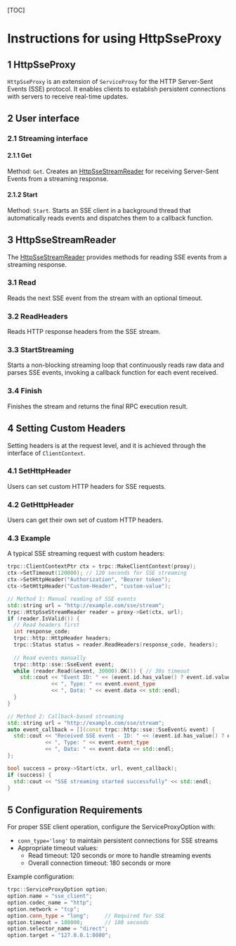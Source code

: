 [TOC]

# Instructions for using HttpSseProxy

## 1 HttpSseProxy
`HttpSseProxy` is an extension of `ServiceProxy` for the HTTP Server-Sent Events (SSE) protocol. It enables clients to establish persistent connections with servers to receive real-time updates.

## 2 User interface 
### 2.1 Streaming interface
#### 2.1.1 Get
Method: `Get`. Creates an [HttpSseStreamReader](http_sse_stream_reader.h) for receiving Server-Sent Events from a streaming response.

#### 2.1.2 Start
Method: `Start`. Starts an SSE client in a background thread that automatically reads events and dispatches them to a callback function.

## 3 HttpSseStreamReader
The [HttpSseStreamReader](http_sse_stream_reader.h) provides methods for reading SSE events from a streaming response.

### 3.1 Read
Reads the next SSE event from the stream with an optional timeout.

### 3.2 ReadHeaders
Reads HTTP response headers from the SSE stream.

### 3.3 StartStreaming
Starts a non-blocking streaming loop that continuously reads raw data and parses SSE events, invoking a callback function for each event received.

### 3.4 Finish
Finishes the stream and returns the final RPC execution result.

## 4 Setting Custom Headers
Setting headers is at the request level, and it is achieved through the interface of `ClientContext`.

### 4.1 SetHttpHeader
Users can set custom HTTP headers for SSE requests.

### 4.2 GetHttpHeader
Users can get their own set of custom HTTP headers.

### 4.3 Example
A typical SSE streaming request with custom headers:
```cpp
trpc::ClientContextPtr ctx = trpc::MakeClientContext(proxy);
ctx->SetTimeout(120000); // 120 seconds for SSE streaming
ctx->SetHttpHeader("Authorization", "Bearer token");
ctx->SetHttpHeader("Custom-Header", "custom-value");

// Method 1: Manual reading of SSE events
std::string url = "http://example.com/sse/stream";
trpc::HttpSseStreamReader reader = proxy->Get(ctx, url);
if (reader.IsValid()) {
  // Read headers first
  int response_code;
  trpc::http::HttpHeader headers;
  trpc::Status status = reader.ReadHeaders(response_code, headers);
  
  // Read events manually
  trpc::http::sse::SseEvent event;
  while (reader.Read(&event, 30000).OK()) { // 30s timeout
    std::cout << "Event ID: " << (event.id.has_value() ? event.id.value() : "none") 
              << ", Type: " << event.event_type 
              << ", Data: " << event.data << std::endl;
  }
}

// Method 2: Callback-based streaming
std::string url = "http://example.com/sse/stream";
auto event_callback = [](const trpc::http::sse::SseEvent& event) {
  std::cout << "Received SSE event - ID: " << (event.id.has_value() ? event.id.value() : "none")
            << ", Type: " << event.event_type
            << ", Data: " << event.data << std::endl;
};

bool success = proxy->Start(ctx, url, event_callback);
if (success) {
  std::cout << "SSE streaming started successfully" << std::endl;
}
```

## 5 Configuration Requirements
For proper SSE client operation, configure the ServiceProxyOption with:
- `conn_type='long'` to maintain persistent connections for SSE streams
- Appropriate timeout values:
  - Read timeout: 120 seconds or more to handle streaming events
  - Overall connection timeout: 180 seconds or more

Example configuration:
```cpp
trpc::ServiceProxyOption option;
option.name = "sse_client";
option.codec_name = "http";
option.network = "tcp";
option.conn_type = "long";     // Required for SSE
option.timeout = 180000;       // 180 seconds
option.selector_name = "direct";
option.target = "127.0.0.1:8080";
```